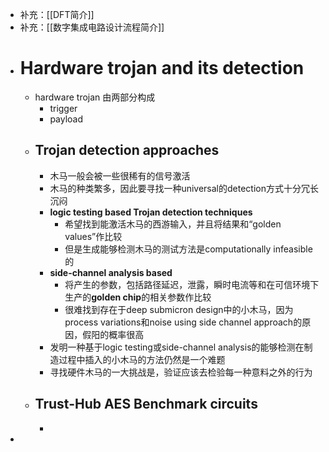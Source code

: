 - 补充：[[DFT简介]]
- 补充：[[数字集成电路设计流程简介]]
- # Hardware trojan and its detection
	- hardware trojan 由两部分构成
		- trigger
		- payload
	- ## Trojan detection approaches
		- 木马一般会被一些很稀有的信号激活
		- 木马的种类繁多，因此要寻找一种universal的detection方式十分冗长沉闷
		- **logic testing based Trojan detection techniques**
			- 希望找到能激活木马的西游输入，并且将结果和“golden values”作比较
			- 但是生成能够检测木马的测试方法是computationally infeasible的
		- **side-channel analysis based**
			- 将产生的参数，包括路径延迟，泄露，瞬时电流等和在可信环境下生产的**golden chip**的相关参数作比较
			- 很难找到存在于deep submicron design中的小木马，因为process variations和noise using side channel approach的原因，假阳的概率很高
		- 发明一种基于logic testing或side-channel analysis的能够检测在制造过程中插入的小木马的方法仍然是一个难题
		- 寻找硬件木马的一大挑战是，验证应该去检验每一种意料之外的行为
	- ## Trust-Hub AES Benchmark circuits
		-
-